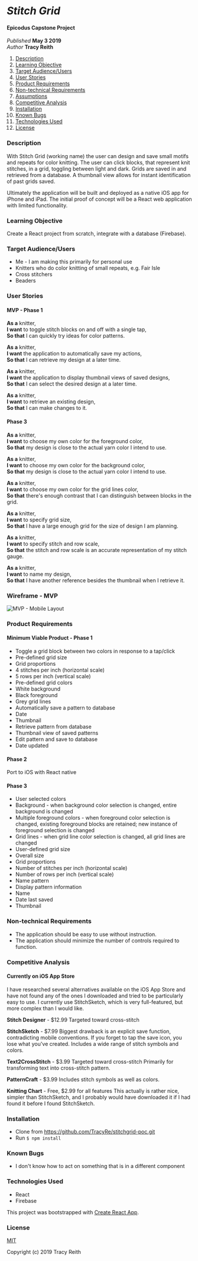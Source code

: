 # _Stitch Grid_

#### Epicodus Capstone Project

_Published_ **May 3 2019**<br>
_Author_ **Tracy Reith**

1. [Description](#description)
1. [Learning Objective](#learning-objective)
1. [Target Audience/Users](#target-audience/users)
1. [User Stories](#user-stories)
1. [Product Requirements](#product-requirements)
1. [Non-technical Requirements](#non-technical-requirements)
1. [Assumptions](#assumptions)
1. [Competitive Analysis](#competitive-analysis)
1. [Installation](#installation)
1. [Known Bugs](#known-bugs)
1. [Technologies Used](#technologies-used)
1. [License](#license)

### Description
With Stitch Grid (working name) the user can design and save small motifs and repeats for color knitting. The user can click blocks, that represent knit stitches, in a grid, toggling between light and dark. Grids are saved in and retrieved from a database. A thumbnail view allows for instant identification of past grids saved.

Ultimately the application will be built and deployed as a native iOS app for iPhone and iPad. The initial proof of concept will be a React web application with limited functionality.

### Learning Objective
Create a React project from scratch, integrate with a database (Firebase).

### Target Audience/Users
* Me - I am making this primarily for personal use
* Knitters who do color knitting of small repeats, e.g. Fair Isle
* Cross stitchers
* Beaders

### User Stories
#### MVP - Phase 1
**As a** knitter,<br>
**I want** to toggle stitch blocks on and off with a single tap,<br>
**So that** I can quickly try ideas for color patterns.

**As a** knitter,<br>
**I want** the application to automatically save my actions,<br>
**So that** I can retrieve my design at a later time.

**As a** knitter,<br>
**I want** the application to display thumbnail views of saved designs,<br>
**So that** I can select the desired design at a later time.

**As a** knitter,<br>
**I want** to retrieve an existing design,<br>
**So that** I can make changes to it.

#### Phase 3
**As a** knitter,<br>
**I want** to choose my own color for the foreground color,<br>
**So that** my design is close to the actual yarn color I intend to use.

**As a** knitter,<br>
**I want** to choose my own color for the background color,<br>
**So that** my design is close to the actual yarn color I intend to use.

**As a** knitter,<br>
**I want** to choose my own color for the grid lines color,<br>
**So that** there's enough contrast that I can distinguish between blocks in the grid.

**As a** knitter,<br>
**I want** to specify grid size,<br>
**So that** I have a large enough grid for the size of design I am planning.

**As a** knitter,<br>
**I want** to specify stitch and row scale,<br>
**So that** the stitch and row scale is an accurate representation of my stitch gauge.

**As a** knitter,<br>
**I want** to name my design,<br>
**So that** I have another reference besides the thumbnail when I retrieve it.

### Wireframe - MVP
![MVP - Mobile Layout](./support/iphone-mvp.png?raw=true "MVP - Mobile Layout")

### Product Requirements
#### Minimum Viable Product - Phase 1
* Toggle a grid block between two colors in response to a tap/click
* Pre-defined grid size
* Grid proportions
 * 4 stitches per inch (horizontal scale)
 * 5 rows per inch (vertical scale)
* Pre-defined grid colors
 * White background
 * Black foreground
 * Grey grid lines
* Automatically save a pattern to database
 * Date
 * Thumbnail
* Retrieve pattern from database
 * Thumbnail view of saved patterns
* Edit pattern and save to database
 * Date updated

#### Phase 2
Port to iOS with React native

#### Phase 3
* User selected colors
 * Background - when background color selection is changed, entire background is changed
 * Multiple foreground colors - when foreground color  selection is changed, existing foreground blocks are  retained; new instance of foreground selection is changed
 * Grid lines - when grid line color selection is changed, all grid lines are changed
* User-defined grid size
 * Overall size
* Grid proportions
 * Number of stitches per inch (horizontal scale)
 * Number of rows per inch (vertical scale)
* Name pattern
* Display pattern information
 * Name
 * Date last saved
 * Thumbnail

### Non-technical Requirements
* The application should be easy to use without instruction.
* The application should minimize the number of controls required to function.

### Competitive Analysis
#### Currently on iOS App Store
I have researched several alternatives available on the iOS App Store and have not found any of the ones I downloaded and tried to be particularly easy to use. I currently use StitchSketch, which is very full-featured, but more complex than I would like.

**Stitch Designer** - $12.99
Targeted toward cross-stitch

**StitchSketch** - $7.99
Biggest drawback is an explicit save function, contradicting mobile conventions. If you forget to tap the save icon, you lose what you've created. Includes a wide range of stitch symbols and colors.

**Text2CrossStitch** - $3.99
Targeted toward cross-stitch
Primarily for transforming text into cross-stitch pattern.

**PatternCraft** - $3.99
Includes stitch symbols as well as colors.

**Knitting Chart** - Free, $2.99 for all features
This actually is rather nice, simpler than StitchSketch, and I probably would have downloaded it if I had found it before I found StitchSketch.


### Installation
* Clone from https://github.com/TracyRe/stitchgrid-poc.git
* Run `$ npm install`

### Known Bugs
* I don't know how to act on something that is in a different component

### Technologies Used
* React
* Firebase

This project was bootstrapped with [Create React App](https://github.com/facebook/create-react-app).
### License
[MIT](./LICENSE.txt)

Copyright (c) 2019 Tracy Reith
